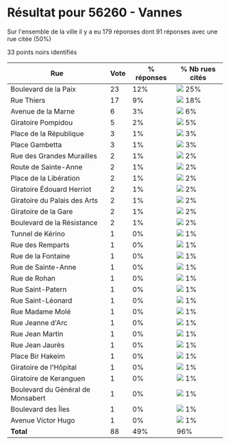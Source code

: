 # Résultat pour 56260 - Vannes

Sur l'ensemble de la ville il y a eu 179 réponses dont 91 réponses avec une rue citée (50%)

33 points noirs identifiés

| Rue | Vote | % réponses | % Nb rues cités|
|-----|------|------------|----------------|
| Boulevard de la Paix | 23 | 12% | <img src="../../img/bar_25.gif" />&nbsp;25%|
| Rue Thiers | 17 | 9% | <img src="../../img/bar_18.gif" />&nbsp;18%|
| Avenue de la Marne | 6 | 3% | <img src="../../img/bar_6.gif" />&nbsp;6%|
| Giratoire Pompidou | 5 | 2% | <img src="../../img/bar_5.gif" />&nbsp;5%|
| Place de la République | 3 | 1% | <img src="../../img/bar_3.gif" />&nbsp;3%|
| Place Gambetta | 3 | 1% | <img src="../../img/bar_3.gif" />&nbsp;3%|
| Rue des Grandes Murailles | 2 | 1% | <img src="../../img/bar_2.gif" />&nbsp;2%|
| Route de Sainte-Anne | 2 | 1% | <img src="../../img/bar_2.gif" />&nbsp;2%|
| Place de la Libération | 2 | 1% | <img src="../../img/bar_2.gif" />&nbsp;2%|
| Giratoire Édouard Herriot | 2 | 1% | <img src="../../img/bar_2.gif" />&nbsp;2%|
| Giratoire du Palais des Arts | 2 | 1% | <img src="../../img/bar_2.gif" />&nbsp;2%|
| Giratoire de la Gare | 2 | 1% | <img src="../../img/bar_2.gif" />&nbsp;2%|
| Boulevard de la Résistance | 2 | 1% | <img src="../../img/bar_2.gif" />&nbsp;2%|
| Tunnel de Kérino | 1 | 0% | <img src="../../img/bar_1.gif" />&nbsp;1%|
| Rue des Remparts | 1 | 0% | <img src="../../img/bar_1.gif" />&nbsp;1%|
| Rue de la Fontaine | 1 | 0% | <img src="../../img/bar_1.gif" />&nbsp;1%|
| Rue de Sainte-Anne | 1 | 0% | <img src="../../img/bar_1.gif" />&nbsp;1%|
| Rue de Rohan | 1 | 0% | <img src="../../img/bar_1.gif" />&nbsp;1%|
| Rue Saint-Patern | 1 | 0% | <img src="../../img/bar_1.gif" />&nbsp;1%|
| Rue Saint-Léonard | 1 | 0% | <img src="../../img/bar_1.gif" />&nbsp;1%|
| Rue Madame Molé | 1 | 0% | <img src="../../img/bar_1.gif" />&nbsp;1%|
| Rue Jeanne d'Arc | 1 | 0% | <img src="../../img/bar_1.gif" />&nbsp;1%|
| Rue Jean Martin | 1 | 0% | <img src="../../img/bar_1.gif" />&nbsp;1%|
| Rue Jean Jaurès | 1 | 0% | <img src="../../img/bar_1.gif" />&nbsp;1%|
| Place Bir Hakeim | 1 | 0% | <img src="../../img/bar_1.gif" />&nbsp;1%|
| Giratoire de l'Hôpital | 1 | 0% | <img src="../../img/bar_1.gif" />&nbsp;1%|
| Giratoire de Keranguen | 1 | 0% | <img src="../../img/bar_1.gif" />&nbsp;1%|
| Boulevard du Général de Monsabert | 1 | 0% | <img src="../../img/bar_1.gif" />&nbsp;1%|
| Boulevard des Îles | 1 | 0% | <img src="../../img/bar_1.gif" />&nbsp;1%|
| Avenue Victor Hugo | 1 | 0% | <img src="../../img/bar_1.gif" />&nbsp;1%|
| **Total** | 88 | 49% | 96%|
